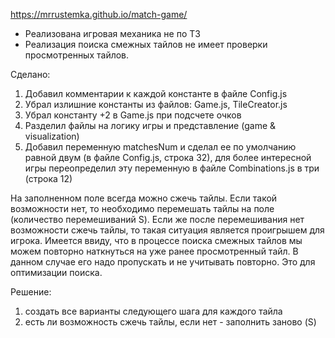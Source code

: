 https://mrrustemka.github.io/match-game/

<!-- - Нет разделения логики и представления -->
<!-- - Магические константы в коде -->

- Реализована игровая механика не по ТЗ
- Реализация поиска смежных тайлов не имеет проверки просмотренных тайлов.

Сделано:

1. Добавил комментарии к каждой константе в файле Config.js
2. Убрал излишние константы из файлов: Game.js, TileCreator.js
3. Убрал константу +2 в Game.js при подсчете очков
4. Разделил файлы на логику игры и представление (game & visualization)
5. Добавил переменную matchesNum и сделал ее по умолчанию равной двум (в файле Config.js, строка 32), для более интересной игры переопределил эту переменную в файле Combinations.js в три (строка 12)

На заполненном поле всегда можно сжечь тайлы. Если такой возможности нет, то необходимо перемешать тайлы на поле (количество перемешиваний S).
Если же после перемешивания нет возможности сжечь тайлы, то такая ситуация является проигрышем для игрока.
Имеется ввиду, что в процессе поиска смежных тайлов мы можем повторно наткнуться на уже ранее просмотренный тайл. В данном случае его надо пропускать и не учитывать повторно. Это для оптимизации поиска.

Решение:
1) создать все варианты следующего шага для каждого тайла
2) есть ли возможность сжечь тайлы, если нет - заполнить заново (S) 

<!-- Игра состоит из игрового поля произвольного размера N*M.  -->
<!-- В каждой ячейке поля находится игровой объект (далее именуемый тайл) определенного цвета. Количество возможных вариантов цветов равно C.  -->
<!-- Начальное состояние поля задается случайно (вероятность цвета тайла является равновероятной).  -->
<!-- При клике на тайл сжигается (удаляется) область, состоящая из группы прилегающих тайлов того же цвета, размер группы не может быть меньше чем K (по умолчанию K=2).  -->
<!-- На месте удаленных должны образоваться пустые места. -->
<!-- Далее происходит перемещение тайлов на пустые места сверху вниз. Если верхняя ячейка становится пустой, необходимо сгенерировать новый тайл и переместить его в эту ячейку. Процесс перемещения и добавление новых тайлов должен быть непрерывный и происходит до тех пор, пока поле снова не будет полностью заполнено. -->
<!-- Цель игры – набрать X очков за Y ходов, иначе проигрыш.  -->
<!-- Значение количества очков и ходов для выигрыша, а также формула начисления очков остается на усмотрение соискателя. -->
